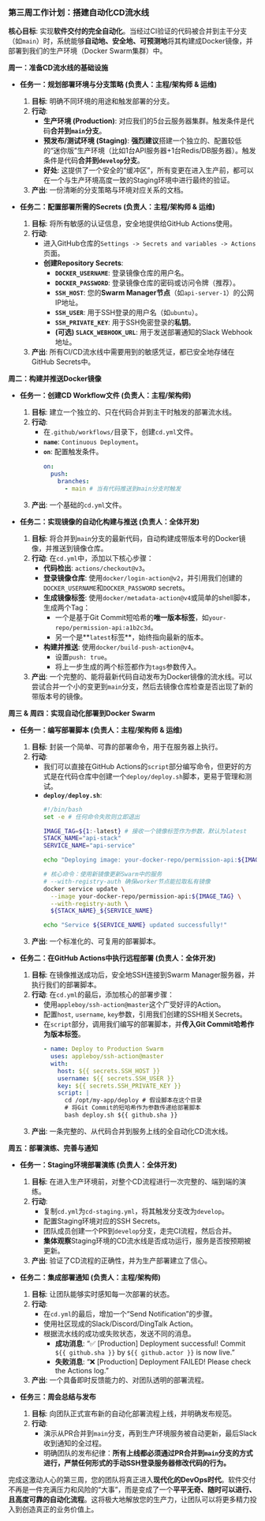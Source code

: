 
### **第三周工作计划：搭建自动化CD流水线**

**核心目标**: 实现**软件交付的完全自动化**。当经过CI验证的代码被合并到主干分支（如`main`）时，系统能够**自动地、安全地、可预测地**将其构建成Docker镜像，并部署到我们的生产环境（Docker Swarm集群）中。

**周一：准备CD流水线的基础设施**

*   **任务一：规划部署环境与分支策略 (负责人：主程/架构师 & 运维)**
    1.  **目标**: 明确不同环境的用途和触发部署的分支。
    2.  **行动**:
        *   **生产环境 (Production)**: 对应我们的5台云服务器集群。触发条件是代码**合并到`main`分支**。
        *   **预发布/测试环境 (Staging)**: **强烈建议**搭建一个独立的、配置较低的“迷你版”生产环境（比如1台API服务器+1台Redis/DB服务器）。触发条件是代码**合并到`develop`分支**。
        *   **好处**: 这提供了一个安全的“缓冲区”，所有变更在进入生产前，都可以在一个与生产环境高度一致的Staging环境中进行最终的验证。
    3.  **产出**: 一份清晰的分支策略与环境对应关系的文档。

*   **任务二：配置部署所需的Secrets (负责人：主程/架构师 & 运维)**
    1.  **目标**: 将所有敏感的认证信息，安全地提供给GitHub Actions使用。
    2.  **行动**:
        *   进入GitHub仓库的`Settings -> Secrets and variables -> Actions`页面。
        *   **创建Repository Secrets**:
            *   **`DOCKER_USERNAME`**: 登录镜像仓库的用户名。
            *   **`DOCKER_PASSWORD`**: 登录镜像仓库的密码或访问令牌（推荐）。
            *   **`SSH_HOST`**: 您的**Swarm Manager节点**（如`api-server-1`）的公网IP地址。
            *   **`SSH_USER`**: 用于SSH登录的用户名（如`ubuntu`）。
            *   **`SSH_PRIVATE_KEY`**: 用于SSH免密登录的**私钥**。
            *   **(可选) `SLACK_WEBHOOK_URL`**: 用于发送部署通知的Slack Webhook地址。
    3.  **产出**: 所有CI/CD流水线中需要用到的敏感凭证，都已安全地存储在GitHub Secrets中。

**周二：构建并推送Docker镜像**

*   **任务一：创建CD Workflow文件 (负责人：主程/架构师)**
    1.  **目标**: 建立一个独立的、只在代码合并到主干时触发的部署流水线。
    2.  **行动**:
        *   在`.github/workflows/`目录下，创建`cd.yml`文件。
        *   **`name`**: `Continuous Deployment`。
        *   **`on`**: 配置触发条件。
            ```yaml
            on:
              push:
                branches:
                  - main # 当有代码推送到main分支时触发
            ```
    3.  **产出**: 一个基础的`cd.yml`文件。

*   **任务二：实现镜像的自动化构建与推送 (负责人：全体开发)**
    1.  **目标**: 将合并到`main`分支的最新代码，自动构建成带版本号的Docker镜像，并推送到镜像仓库。
    2.  **行动**: 在`cd.yml`中，添加以下核心步骤：
        *   **代码检出**: `actions/checkout@v3`。
        *   **登录镜像仓库**: 使用`docker/login-action@v2`，并引用我们创建的`DOCKER_USERNAME`和`DOCKER_PASSWORD` secrets。
        *   **生成镜像标签**: 使用`docker/metadata-action@v4`或简单的shell脚本，生成两个Tag：
            *   一个是基于Git Commit短哈希的**唯一版本标签**，如`your-repo/permission-api:a1b2c3d`。
            *   另一个是**`latest`标签**，始终指向最新的版本。
        *   **构建并推送**: 使用`docker/build-push-action@v4`。
            *   设置`push: true`。
            *   将上一步生成的两个标签都作为`tags`参数传入。
    3.  **产出**: 一个完整的、能将最新代码自动发布为Docker镜像的流水线。可以尝试合并一个小的变更到`main`分支，然后去镜像仓库检查是否出现了新的带版本号的镜像。

**周三 & 周四：实现自动化部署到Docker Swarm**

*   **任务一：编写部署脚本 (负责人：主程/架构师 & 运维)**
    1.  **目标**: 封装一个简单、可靠的部署命令，用于在服务器上执行。
    2.  **行动**:
        *   我们可以直接在GitHub Actions的`script`部分编写命令，但更好的方式是在代码仓库中创建一个`deploy/deploy.sh`脚本，更易于管理和测试。
        *   **`deploy/deploy.sh`**:
            ```bash
            #!/bin/bash
            set -e # 任何命令失败则立即退出

            IMAGE_TAG=${1:-latest} # 接收一个镜像标签作为参数，默认为latest
            STACK_NAME="api-stack"
            SERVICE_NAME="api-service"

            echo "Deploying image: your-docker-repo/permission-api:${IMAGE_TAG}"

            # 核心命令：使用新镜像更新Swarm中的服务
            # --with-registry-auth 确保worker节点能拉取私有镜像
            docker service update \
              --image your-docker-repo/permission-api:${IMAGE_TAG} \
              --with-registry-auth \
              ${STACK_NAME}_${SERVICE_NAME}

            echo "Service ${SERVICE_NAME} updated successfully!"
            ```
    3.  **产出**: 一个标准化的、可复用的部署脚本。

*   **任务二：在GitHub Actions中执行远程部署 (负责人：全体开发)**
    1.  **目标**: 在镜像推送成功后，安全地SSH连接到Swarm Manager服务器，并执行我们的部署脚本。
    2.  **行动**: 在`cd.yml`的最后，添加核心的部署步骤：
        *   使用`appleboy/ssh-action@master`这个广受好评的Action。
        *   配置`host`, `username`, `key`参数，引用我们创建的SSH相关Secrets。
        *   在`script`部分，调用我们编写的部署脚本，并**传入Git Commit哈希作为版本标签**。
            ```yaml
            - name: Deploy to Production Swarm
              uses: appleboy/ssh-action@master
              with:
                host: ${{ secrets.SSH_HOST }}
                username: ${{ secrets.SSH_USER }}
                key: ${{ secrets.SSH_PRIVATE_KEY }}
                script: |
                  cd /opt/my-app/deploy # 假设脚本在这个目录
                  # 将Git Commit的短哈希作为参数传递给部署脚本
                  bash deploy.sh ${{ github.sha }} 
            ```
    3.  **产出**: 一条完整的、从代码合并到服务上线的全自动化CD流水线。

**周五：部署演练、完善与通知**

*   **任务一：Staging环境部署演练 (负责人：全体开发)**
    1.  **目标**: 在进入生产环境前，对整个CD流程进行一次完整的、端到端的演练。
    2.  **行动**:
        *   复制`cd.yml`为`cd-staging.yml`，将其触发分支改为`develop`。
        *   配置Staging环境对应的SSH Secrets。
        *   团队成员创建一个PR到`develop`分支，走完CI流程，然后合并。
        *   **集体观察**Staging环境的CD流水线是否成功运行，服务是否按预期被更新。
    3.  **产出**: 验证了CD流程的正确性，并为生产部署建立了信心。

*   **任务二：集成部署通知 (负责人：主程/架构师)**
    1.  **目标**: 让团队能够实时感知每一次部署的状态。
    2.  **行动**:
        *   在`cd.yml`的最后，增加一个“Send Notification”的步骤。
        *   使用社区现成的Slack/Discord/DingTalk Action。
        *   根据流水线的成功或失败状态，发送不同的消息。
            *   **成功消息**: “✅ [Production] Deployment successful! Commit `${{ github.sha }}` by `${{ github.actor }}` is now live.”
            *   **失败消息**: “❌ [Production] Deployment FAILED! Please check the Actions log.”
    3.  **产出**: 一个具备即时反馈能力的、对团队透明的部署流程。

*   **任务三：周会总结与发布**
    1.  **目标**: 向团队正式宣布新的自动化部署流程上线，并明确发布规范。
    2.  **行动**:
        *   演示从PR合并到`main`分支，再到生产环境服务被自动更新，最后Slack收到通知的全过程。
        *   明确团队的发布纪律：**所有上线都必须通过PR合并到`main`分支的方式进行，严禁任何形式的手动SSH登录服务器修改代码的行为。**

完成这激动人心的第三周，您的团队将真正进入**现代化的DevOps时代**。软件交付不再是一件充满压力和风险的“大事”，而是变成了一个**平平无奇、随时可以进行、且高度可靠的自动化流程**。这将极大地解放您的生产力，让团队可以将更多精力投入到创造真正的业务价值上。